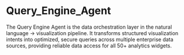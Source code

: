 # Query_Engine_Agent
The Query Engine Agent is the data orchestration layer in the natural language → visualization pipeline. It transforms structured visualization intents into optimized, secure queries across multiple enterprise data sources, providing reliable data access for all 50+ analytics widgets.
